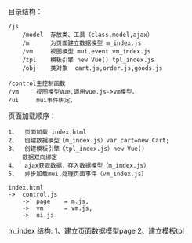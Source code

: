 目录结构：

	/js
		/model	存放类、工具（class,model,ajax）
		/m		为页面建立数据模型 m_index.js
		/vm		视图模型 mui,event vm_index.js
		/tpl	模板引擎 new Vue() tpl_index.js	
		/obj	类对象  cart.js,order.js,goods.js
	
	/control主控制函数
	/vm		视图模型Vue,调用vue.js->vm模型，
	/ui		mui事件绑定，



页面加载顺序：

	1、	页面加载 index.html
	2、	创建数据模型（m_index.js）var cart=new Cart;
	3、	创建模板引擎（tpl_index.js）new Vue()
      	数据双向绑定
	4、	ajax获取数据，存入数据模型（m_index.js）
	5、	异步加载mui,处理页面事件（vm_index.js）
	
	index.html
	->  control.js
		->  page	= m.js,
		->	vm		= vm.js,
		->	ui.js
m_index 结构:
1、建立页面数据模型page
2、建立模板tpl
